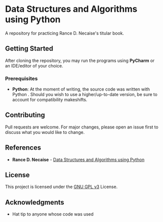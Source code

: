 # Data Structures and Algorithms using Python

A repository for practicing Rance D. Necaise's titular book.

## Getting Started

After cloning the repository, you may run the programs using **PyCharm** or an IDE/editor of your choice. 

### Prerequisites

- **Python**: At the moment of writing, the source code was written with Python . Should you wish to use a higher/up-to-date version, be sure to account for compatibility makeshifts.

## Contributing

Pull requests are welcome. For major changes, please open an issue first to discuss what you would like to change.

## References

* **Rance D. Necaise** - [Data Structures and Algorithms using Python](https://www.amazon.com/Data-Structures-Algorithms-Using-Python/dp/0470618299)

## License

This project is licensed under the [GNU GPL v3](https://choosealicense.com/licenses/gpl-3.0/) License.

## Acknowledgments

* Hat tip to anyone whose code was used
